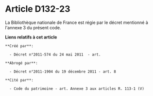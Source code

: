 # Article D132-23

La Bibliothèque nationale de France est régie par le décret mentionné à l'annexe 3 du présent code.

**Liens relatifs à cet article**

	**Créé par**:

	  - Décret n°2011-574 du 24 mai 2011  - art.

	**Abrogé par**:

	  - Décret n°2011-1904 du 19 décembre 2011 - art. 8

	**Cité par**:

	  - Code du patrimoine - art. Annexe 3 aux articles R. 113-1 (V)
